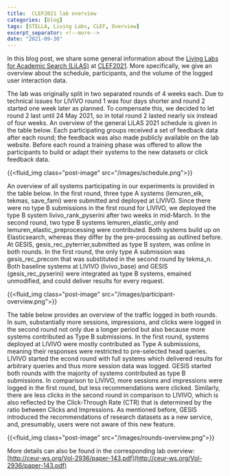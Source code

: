```yaml
---
title:  CLEF2021 lab overview
categories: [blog]
tags: [STELLA, Living Labs, CLEF, Overview]
excerpt_separator: <!--more-->
date: "2021-09-30"
---
```

In this blog post, we share some general information about the [Living Labs for Academic Search (LiLAS)](https://clef-lilas.github.io/) at [CLEF2021](clef2021.clef-initiative.eu/). More specifically, we give an overview about the schedule, participants, and the volume of the logged user interaction data.

<!--more-->


The lab was originally split in two separated rounds of 4 weeks each. Due to technical issues for LIVIVO round 1 was four days shorter and round 2 started one week later as planned. To compensate this, we decided to let round 2 last until 24 May 2021, so in total round 2 lasted nearly six instead of four weeks. An overview of the general LiLAS 2021 schedule is given in the table below. Each participating groups received a set of feedback data after each round; the feedback was also made publicly available on the lab website. Before each round a training phase was offered to allow the participants to build or adapt their systems to the new datasets or click feedback data.

{{<fluid_img class="post-image" src="/images/schedule.png">}}

An overview of all systems participating in our experiments is provided in the table below. In the first round, three type A systems (lemuren_elk, tekmas, save_fami) were submitted and deployed at LIVIVO. Since there were no type B submissions in the first round for LIVIVO, we deployed the type B system livivo_rank_pyserini after two weeks in mid-March. In the second round, two type B systems lemuren_elastic_only and lemuren_elastic_preprocessing were contributed. Both systems build up on Elasticsearch, whereas they differ by the pre-processing as outlined before. At GESIS, gesis_rec_pyterrier,submitted as type B system, was online in both rounds. In the first round, the only type A submission was gesis_rec_precom that was substituted in the second round by tekma_n. Both baseline systems at LIVIVO (livivo_base) and GESIS (gesis_rec_pyserini) were integrated as type B systems, emained unmodified, and could deliver results for every request. 

{{<fluid_img class="post-image" src="/images/participant-overview.png">}}

The table below provides an overview of the traffic logged in both rounds. In sum, substantially more sessions, impressions, and clicks were logged in the second round not only due a longer period but also because more systems contributed as Type B submissions. In the first round, systems deployed at LIVIVO were mostly contributed as Type A submissions, meaning their responses were restricted to pre-selected head queries. LIVIVO started the  econd round with full systems which delivered results for arbitrary queries and thus more session data was logged. GESIS started both rounds with the majority of systems contributed as type B submissions. In comparison to LIVIVO, more sessions and impressions were logged in the first round, but less recommendations were clicked. Similarly, there are less clicks in the second round in comparison to LIVIVO, which is also reflected by the Click-Through Rate (CTR) that is determined by the ratio between Clicks and Impressions. As mentioned before, GESIS introduced the recommendations of research datasets as a new service, and, presumably, users were not aware of this new feature.

{{<fluid_img class="post-image" src="/images/rounds-overview.png">}}

More details can also be found in the corresponding lab overview: [http://ceur-ws.org/Vol-2936/paper-143.pdf](http://ceur-ws.org/Vol-2936/paper-143.pdf)